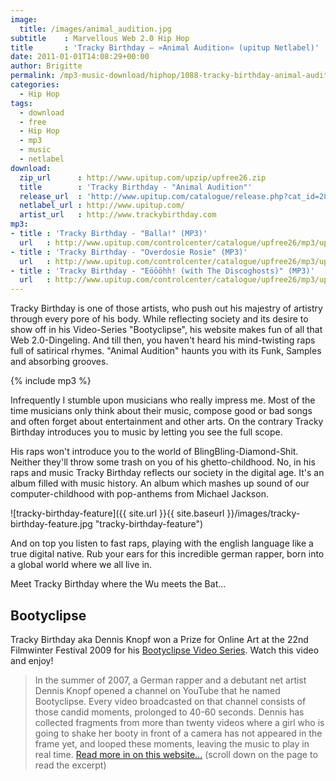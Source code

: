 ```yaml
---
image:
  title: /images/animal_audition.jpg
subtitle    : Marvellous Web 2.0 Hip Hop
title       : 'Tracky Birthday – »Animal Audition« (upitup Netlabel)'
date: 2011-01-01T14:08:29+00:00
author: Brigitte
permalink: /mp3-music-download/hiphop/1088-tracky-birthday-animal-audition-upitup-netlabel
categories:
  - Hip Hop
tags:
  - download
  - free
  - Hip Hop
  - mp3
  - music
  - netlabel
download:
  zip_url      : http://www.upitup.com/upzip/upfree26.zip
  title        : 'Tracky Birthday - "Animal Audition"'
  release_url  : 'http://www.upitup.com/catalogue/release.php?cat_id=28'
  netlabel_url : http://www.upitup.com/
  artist_url   : http://www.trackybirthday.com
mp3:
- title : 'Tracky Birthday - "Balla!" (MP3)'
  url   : http://www.upitup.com/controlcenter/catalogue/upfree26/mp3/upfree26-Track02.mp3
- title : 'Tracky Birthday - "Overdosie Rosie" (MP3)'
  url   : http://www.upitup.com/controlcenter/catalogue/upfree26/mp3/upfree26-Track08.mp3
- title : 'Tracky Birthday - "Eöööhh! (with The Discoghosts)" (MP3)'
  url   : http://www.upitup.com/controlcenter/catalogue/upfree26/mp3/upfree26-Track05.mp3
---
```

Tracky Birthday is one of those artists, who push out his majestry of artistry through every pore of his body. While reflecting society and its desire to show off in his Video-Series "Bootyclipse", his website makes fun of all that Web 2.0-Dingeling. And till then, you haven't heard his mind-twisting raps full of satirical rhymes. "Animal Audition" haunts you with its Funk, Samples and absorbing grooves.
<!--more-->

{% include mp3 %}

Infrequently I stumble upon musicians who really impress me. Most of the time musicians only think about their music, compose good or bad songs and often forget about entertainment and other arts. On the contrary Tracky Birthday introduces you to music by letting you see the full scope.

His raps won't introduce you to the world of BlingBling-Diamond-Shit. Neither they'll throw some trash on you of his ghetto-childhood. No, in his raps and music Tracky Birthday reflects our society in the digital age. It's an album filled with music history. An album which mashes up sound of our computer-childhood with pop-anthems from Michael Jackson.

![tracky-birthday-feature]({{ site.url }}{{ site.baseurl }}/images/tracky-birthday-feature.jpg "tracky-birthday-feature")

And on top you listen to fast raps, playing with the english language like a true digital native. Rub your ears for this incredible german rapper, born into a global world where we all live in.

Meet Tracky Birthday where the Wu meets the Bat...

## Bootyclipse

Tracky Birthday aka Dennis Knopf won a Prize for Online Art at the 22nd Filmwinter Festival 2009 for his [Bootyclipse Video Series](http://www.youtube.com/dennisknopf). Watch this video and enjoy!

> In the summer of 2007, a German rapper and a debutant net artist Dennis Knopf opened a channel on YouTube that he named Bootyclipse. Every video broadcasted on that channel consists of those candid moments, prolonged to 40-60 seconds. Dennis has collected fragments from more than twenty videos where a girl who is going to shake her booty in front of a camera has not appeared in the frame yet, and looped these moments, leaving the music to play in real time. [Read more in on this website...](http://art.teleportacia.org/observation/infinite_seance_2/) (scroll down on the page to read the excerpt)[](http://art.teleportacia.org/observation/infinite_seance_2/)


